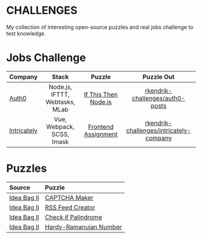 CHALLENGES
==========

My collection of interesting open-source puzzles and real jobs challenge to test knowledge.

# Jobs Challenge

| Company | Stack | Puzzle | Puzzle Out |
| :--- | :---: | :---: | :---: |
| [Auth0](https://auth0.com) | Node.js, IFTTT, Webtasks, MLab | [If This Then Node.js](https://auth0.com/blog/if-this-then-node-dot-js-extending-ifttt-with-webtask-dot-io) | [rkendrik-challenges/auth0-posts](https://github.com/rkendrik-challenges/auth0-posts) |
| [Intricately](https://www.intricately.com/) | Vue, Webpack, SCSS, Imask | [Frontend Assignment](https://docs.google.com/document/d/1B3ofnK0Nc2Dawtpj1fLky9ekzqjjri_EjDXQv8Nmpiw/edit) | [rkendrik-challenges/intricately-company](https://github.com/rkendrik-challenges/intricately-company) |

# Puzzles

| Source | Puzzle |
| :--- | :--- |
| [Idea Bag II](https://github.com/mclintprojects/ideabag2) | [CAPTCHA Maker](https://ideabag2.firebaseapp.com/categories/5/ideas/11) |
| [Idea Bag II](https://github.com/mclintprojects/ideabag2) | [RSS Feed Creator](https://ideabag2.firebaseapp.com/categories/1/ideas/0) |
| [Idea Bag II](https://github.com/mclintprojects/ideabag2) | [Check if Palindrome](https://ideabag2.firebaseapp.com/categories/1/ideas/15) |
| [Idea Bag II](https://github.com/mclintprojects/ideabag2) | [Hardy-Ramanujan Number](https://ideabag2.firebaseapp.com/categories/0/ideas/22) |

